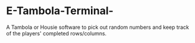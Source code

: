 # E-Tambola-Terminal-
A Tambola or Housie software to pick out random numbers and keep track of the players' completed rows/columns.
